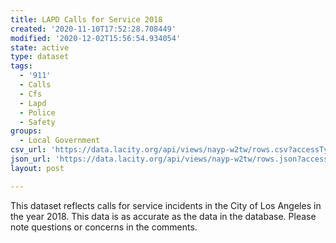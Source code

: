 ```yaml
---
title: LAPD Calls for Service 2018
created: '2020-11-10T17:52:28.708449'
modified: '2020-12-02T15:56:54.934054'
state: active
type: dataset
tags:
  - '911'
  - Calls
  - Cfs
  - Lapd
  - Police
  - Safety
groups:
  - Local Government
csv_url: 'https://data.lacity.org/api/views/nayp-w2tw/rows.csv?accessType=DOWNLOAD'
json_url: 'https://data.lacity.org/api/views/nayp-w2tw/rows.json?accessType=DOWNLOAD'
layout: post

---
```

This dataset reflects calls for service incidents in the City of Los Angeles in the year 2018. This data is as accurate as the data in the database. Please note questions or concerns in the comments.
